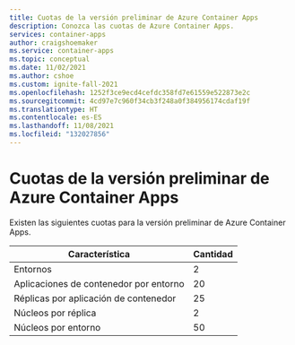 ```yaml
---
title: Cuotas de la versión preliminar de Azure Container Apps
description: Conozca las cuotas de Azure Container Apps.
services: container-apps
author: craigshoemaker
ms.service: container-apps
ms.topic: conceptual
ms.date: 11/02/2021
ms.author: cshoe
ms.custom: ignite-fall-2021
ms.openlocfilehash: 1252f3ce9ecd4cefdc358fd7e61559e522873e2c
ms.sourcegitcommit: 4cd97e7c960f34cb3f248a0f384956174cdaf19f
ms.translationtype: HT
ms.contentlocale: es-ES
ms.lasthandoff: 11/08/2021
ms.locfileid: "132027856"
---
```

# <a name="quotas-for-azure-container-apps-preview"></a>Cuotas de la versión preliminar de Azure Container Apps

Existen las siguientes cuotas para la versión preliminar de Azure Container Apps.

| Característica | Cantidad |
|---|---|
| Entornos | 2 |
| Aplicaciones de contenedor por entorno | 20 |
| Réplicas por aplicación de contenedor | 25 |
| Núcleos por réplica | 2 |
| Núcleos por entorno | 50 |
